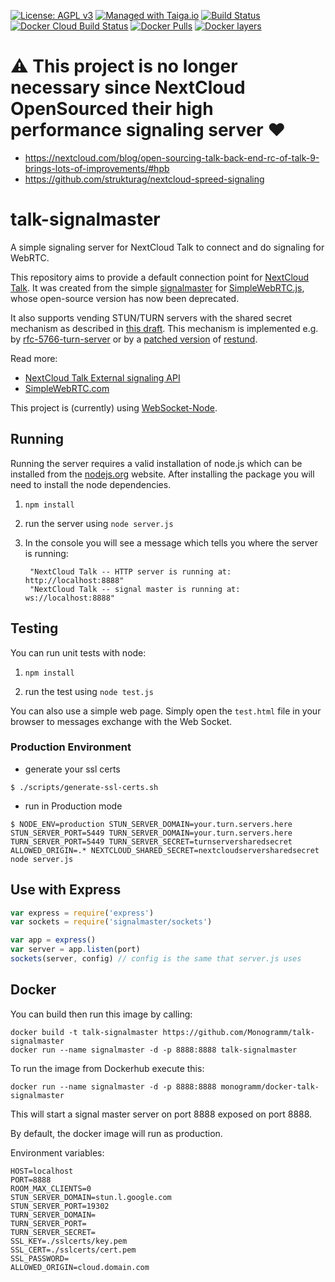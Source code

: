 
[uri_license]: http://www.gnu.org/licenses/agpl.html
[uri_license_image]: https://img.shields.io/badge/License-AGPL%20v3-blue.svg

[![License: AGPL v3][uri_license_image]][uri_license]
[![Managed with Taiga.io](https://img.shields.io/badge/managed%20with-TAIGA.io-709f14.svg)](https://tree.taiga.io/project/monogrammbot-monogrammtalk-signalmaster/ "Managed with Taiga.io")
[![Build Status](https://travis-ci.org/Monogramm/talk-signalmaster.svg)](https://travis-ci.org/Monogramm/talk-signalmaster)
[![Docker Cloud Build Status](https://img.shields.io/docker/cloud/build/monogramm/docker-talk-signalmaster.svg)](https://hub.docker.com/r/monogramm/docker-talk-signalmaster/)
[![Docker Pulls](https://img.shields.io/docker/pulls/monogramm/docker-talk-signalmaster.svg)](https://hub.docker.com/r/monogramm/docker-talk-signalmaster/)
[![Docker layers](https://images.microbadger.com/badges/image/monogramm/docker-talk-signalmaster.svg)](https://microbadger.com/images/monogramm/docker-talk-signalmaster)

# :warning: This project is no longer necessary since NextCloud OpenSourced their high performance signaling server :heart:

* https://nextcloud.com/blog/open-sourcing-talk-back-end-rc-of-talk-9-brings-lots-of-improvements/#hpb
* https://github.com/strukturag/nextcloud-spreed-signaling

# talk-signalmaster

A simple signaling server for NextCloud Talk to connect and do signaling for WebRTC.

This repository aims to provide a default connection point for [NextCloud Talk](https://github.com/nextcloud/spreed).
It was created from the simple [signalmaster](https://github.com/simplewebrtc/signalmaster) for [SimpleWebRTC.js](https://github.com/HenrikJoreteg/SimpleWebRTC), whose open-source version has now been deprecated.

It also supports vending STUN/TURN servers with the shared secret mechanism as described in [this draft](http://tools.ietf.org/html/draft-uberti-behave-turn-rest-00). This mechanism is implemented e.g. by [rfc-5766-turn-server](https://code.google.com/p/rfc5766-turn-server/) or by a [patched version](https://github.com/otalk/restund) of [restund](http://creytiv.com/restund.html).

Read more:
- [NextCloud Talk External signaling API](https://github.com/nextcloud/spreed/blob/master/docs/standalone-signaling-api-v1.md)
- [SimpleWebRTC.com](http://simplewebrtc.com)

This project is (currently) using [WebSocket-Node](https://github.com/theturtle32/WebSocket-Node).

## Running

Running the server requires a valid installation of node.js which can be installed from the [nodejs.org](nodejs.org) website. After installing the package you will need to install the node dependencies.

1. `npm install`

2. run the server using `node server.js`

3. In the console you will see a message which tells you where the server is running:

        "NextCloud Talk -- HTTP server is running at: http://localhost:8888"
        "NextCloud Talk -- signal master is running at: ws://localhost:8888"

## Testing

You can run unit tests with node:

1. `npm install`

2. run the test using `node test.js`

You can also use a simple web page.
Simply open the `test.html` file in your browser to messages exchange with the Web Socket.

### Production Environment

* generate your ssl certs

```shell
$ ./scripts/generate-ssl-certs.sh
```

* run in Production mode

```shell
$ NODE_ENV=production STUN_SERVER_DOMAIN=your.turn.servers.here STUN_SERVER_PORT=5449 TURN_SERVER_DOMAIN=your.turn.servers.here TURN_SERVER_PORT=5449 TURN_SERVER_SECRET=turnserversharedsecret ALLOWED_ORIGIN=.* NEXTCLOUD_SHARED_SECRET=nextcloudserversharedsecret node server.js
```

## Use with Express

```js
var express = require('express')
var sockets = require('signalmaster/sockets')

var app = express()
var server = app.listen(port)
sockets(server, config) // config is the same that server.js uses
```

## Docker

You can build then run this image by calling:  

```shell
docker build -t talk-signalmaster https://github.com/Monogramm/talk-signalmaster
docker run --name signalmaster -d -p 8888:8888 talk-signalmaster
```

To run the image from Dockerhub execute this:

```shell
docker run --name signalmaster -d -p 8888:8888 monogramm/docker-talk-signalmaster
```

This will start a signal master server on port 8888 exposed on port 8888.

By default, the docker image will run as production.

Environment variables:

```
HOST=localhost
PORT=8888
ROOM_MAX_CLIENTS=0
STUN_SERVER_DOMAIN=stun.l.google.com
STUN_SERVER_PORT=19302
TURN_SERVER_DOMAIN=
TURN_SERVER_PORT=
TURN_SERVER_SECRET=
SSL_KEY=./sslcerts/key.pem
SSL_CERT=./sslcerts/cert.pem
SSL_PASSWORD=
ALLOWED_ORIGIN=cloud.domain.com
```
